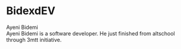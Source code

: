 # BidexdEV
<div>
        <div>Ayeni Bidemi</div>
        <div>
          Ayeni Bidemi is a software developer. 
          He just finished from altschool
          through 3mtt initiative.
        </div>
</div>

